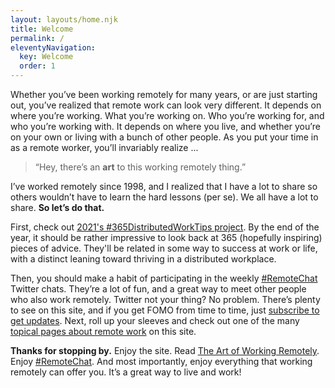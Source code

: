 ```yaml
---
layout: layouts/home.njk
title: Welcome
permalink: /
eleventyNavigation:
  key: Welcome
  order: 1
---
```


Whether you’ve been working remotely for many years, or are just starting out, you’ve realized that remote work can look very different. It depends on where you’re working. What you’re working on. Who you’re working for, and who you’re working with. It depends on where you live, and whether you’re on your own or living with a bunch of other people. As you put your time in as a remote worker, you’ll invariably realize ...

> “Hey, there’s an **art** to this working remotely thing.”

I’ve worked remotely since 1998, and I realized that I have a lot to share so others wouldn’t have to learn the hard lessons (per se). We all have a lot to share. **So let’s do that.**

First, check out [2021's #365DistributedWorkTips project](/news/365-distributed-work-tips/). By the end of the year, it should be rather impressive to look back at 365 (hopefully inspiring) pieces of advice. They'll be related in some way to success at work or life, with a distinct leaning toward thriving in a distributed workplace.

Then, you should make a habit of participating in the weekly [#RemoteChat](/remotechat/) Twitter chats. They’re a lot of fun, and a great way to meet other people who also work remotely. Twitter not your thing? No problem. There’s plenty to see on this site, and if you get FOMO from time to time, just [subscribe to get updates](http://eepurl.com/dw045L). Next, roll up your sleeves and check out one of the many [topical pages about remote work](/topics/) on this site.

**Thanks for stopping by.** Enjoy the site. Read [The Art of Working Remotely](/book). Enjoy [#RemoteChat](/remotechat/). And most importantly, enjoy everything that working remotely can offer you. It’s a great way to live and work!
